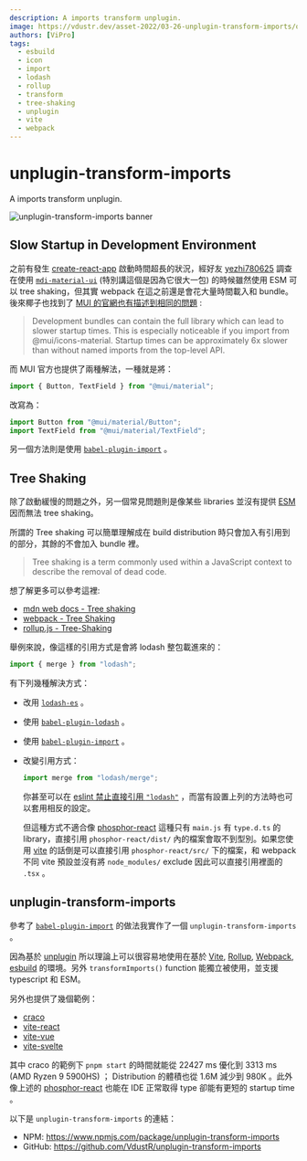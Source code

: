 ```yaml
---
description: A imports transform unplugin.
image: https://vdustr.dev/asset-2022/03-26-unplugin-transform-imports/og.png
authors: [ViPro]
tags:
  - esbuild
  - icon
  - import
  - lodash
  - rollup
  - transform
  - tree-shaking
  - unplugin
  - vite
  - webpack
---
```


# unplugin-transform-imports

A imports transform unplugin.

![unplugin-transform-imports banner](https://vdustr.dev/asset-2022/03-26-unplugin-transform-imports/og.png)

<!--truncate-->

## Slow Startup in Development Environment

之前有發生 [create-react-app](https://github.com/facebook/create-react-app) 啟動時間超長的狀況，經好友 [yezhi780625](https://github.com/yezhi780625) 調查在使用 [`mdi-material-ui`](https://github.com/TeamWertarbyte/mdi-material-ui) (特別講這個是因為它很大一包) 的時候雖然使用 ESM 可以 tree shaking，但其實 webpack 在這之前還是會花大量時間載入和 bundle。 後來椰子也找到了 [MUI 的官網也有描述到相同的問題](https://mui.com/guides/minimizing-bundle-size/#development-environment) :

> Development bundles can contain the full library which can lead to slower startup times. This is especially noticeable if you import from @mui/icons-material. Startup times can be approximately 6x slower than without named imports from the top-level API.

而 MUI 官方也提供了兩種解法，一種就是將：

```ts
import { Button, TextField } from "@mui/material";
```

改寫為：

```ts
import Button from "@mui/material/Button";
import TextField from "@mui/material/TextField";
```

另一個方法則是使用 [`babel-plugin-import`](https://github.com/umijs/babel-plugin-import) 。

## Tree Shaking

除了啟動緩慢的問題之外，另一個常見問題則是像某些 libraries 並沒有提供 [ESM](https://nodejs.org/api/esm.html) 因而無法 tree shaking。

所謂的 Tree shaking 可以簡單理解成在 build distribution 時只會加入有引用到的部分，其餘的不會加入 bundle 裡。

> Tree shaking is a term commonly used within a JavaScript context to describe the removal of dead code.

想了解更多可以參考這裡:

- [mdn web docs - Tree shaking](https://developer.mozilla.org/en-US/docs/Glossary/Tree_shaking)
- [webpack - Tree Shaking](https://webpack.js.org/guides/tree-shaking/)
- [rollup.js - Tree-Shaking](https://rollupjs.org/guide/en/#tree-shaking)

舉例來說，像這樣的引用方式是會將 lodash 整包載進來的：

```ts
import { merge } from "lodash";
```

有下列幾種解決方式：

- 改用 [`lodash-es`](https://www.npmjs.com/package/lodash-es) 。
- 使用 [`babel-plugin-lodash`](https://github.com/lodash/babel-plugin-lodash) 。
- 使用 [`babel-plugin-import`](https://github.com/umijs/babel-plugin-import) 。
- 改變引用方式：

  ```ts
  import merge from "lodash/merge";
  ```

  你甚至可以在 [eslint 禁止直接引用 `"lodash"`](https://eslint.org/docs/rules/no-restricted-imports) ，而當有設置上列的方法時也可以套用相反的設定。

  但這種方式不適合像 [phosphor-react](https://github.com/phosphor-icons/phosphor-react) 這種只有 `main.js` 有 `type.d.ts` 的 library，直接引用 `phosphor-react/dist/` 內的檔案會取不到型別。如果您使用 [vite](https://github.com/vitejs/vite) 的話倒是可以直接引用 `phosphor-react/src/` 下的檔案，和 webpack 不同 vite 預設並沒有將 `node_modules/` exclude 因此可以直接引用裡面的 `.tsx` 。

## unplugin-transform-imports

參考了 [`babel-plugin-import`](https://github.com/umijs/babel-plugin-import) 的做法我實作了一個 `unplugin-transform-imports` 。

因為基於 [unplugin](https://github.com/unjs/unplugin) 所以理論上可以很容易地使用在基於 [Vite](https://vitejs.dev/), [Rollup](https://rollupjs.org/), [Webpack](https://webpack.js.org/), [esbuild](https://esbuild.github.io/) 的環境。另外 `transformImports()` function 能獨立被使用，並支援 typescript 和 ESM。

另外也提供了幾個範例：

- [craco](https://github.com/VdustR/unplugin-transform-imports/tree/d6cc11a/packages/demo-craco)
- [vite-react](https://github.com/VdustR/unplugin-transform-imports/tree/d6cc11a/packages/demo-vite)
- [vite-vue](https://github.com/VdustR/unplugin-transform-imports/tree/d6cc11a/packages/demo-vite-vue)
- [vite-svelte](https://github.com/VdustR/unplugin-transform-imports/tree/d6cc11a/packages/demo-vite-svelte)

其中 craco 的範例下 `pnpm start` 的時間就能從 22427 ms 優化到 3313 ms (AMD Ryzen 9 5900HS) ； Distribution 的體積也從 1.6M 減少到 980K 。此外像上述的 [phosphor-react](https://github.com/phosphor-icons/phosphor-react) 也能在 IDE 正常取得 type 卻能有更短的 startup time 。

以下是 `unplugin-transform-imports` 的連結：

- NPM: <https://www.npmjs.com/package/unplugin-transform-imports>
- GitHub: <https://github.com/VdustR/unplugin-transform-imports>
